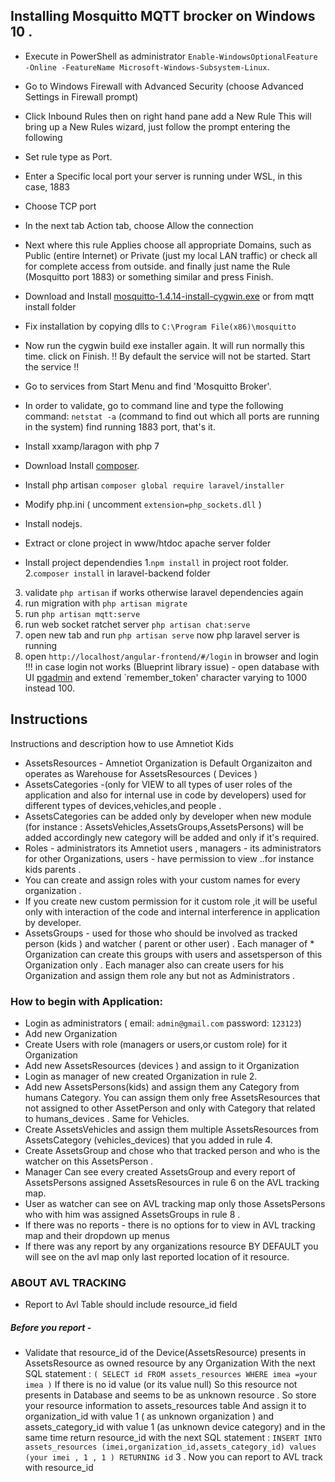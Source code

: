 ## Installing Mosquitto MQTT brocker on Windows 10 .
 * Execute in PowerShell as administrator 
 `Enable-WindowsOptionalFeature -Online -FeatureName Microsoft-Windows-Subsystem-Linux`. 
 * Go to Windows Firewall with Advanced Security  (choose Advanced Settings in Firewall prompt)
 * Click Inbound Rules then on right hand pane  add a New Rule 
   This will bring up a  New Rules wizard, just follow the prompt entering the following
 * Set rule type as Port.
 * Enter a Specific local port your server is running under WSL, in this case, 1883
 * Choose TCP port
 * In the next tab Action tab, choose Allow the connection
 * Next where this rule Applies choose all appropriate Domains, such as Public (entire Internet) or Private (just my local LAN traffic)    or check all for complete access from outside.
   and finally just name the Rule (Mosquitto port 1883) or something similar and press Finish.
* Download and Install [mosquitto-1.4.14-install-cygwin.exe](https://mosquitto.org/download/) or from mqtt install folder
* Fix installation by copying dlls to `C:\Program File(x86)\mosquitto` 
* Now run the cygwin build exe installer again. It will run normally this time. click on Finish.
 !! By default the service will not be started. Start the service !!
* Go to services from Start Menu and find 'Mosquitto Broker'.
* In order to validate, go to command line and type the following command: `netstat -a` (command to find out which all ports are running   in the system) find running 1883 port, that's it.

* Install xxamp/laragon with php 7
* Download Install [composer](https://getcomposer.org/download).
* Install php artisan `composer global require laravel/installer`
* Modify php.ini ( uncomment `extension=php_sockets.dll` )
* Install nodejs.
* Extract or clone project in www/htdoc apache server folder
* Install project dependendies 
 1.`npm install` in project root folder.
 2.`composer install` in laravel-backend folder
 3. validate `php artisan` if works otherwise laravel dependencies again
 4. run migration with `php artisan migrate`
 5. run `php artisan mqtt:serve`
 6. run web socket ratchet server `php artisan chat:serve`
 7. open new tab and run `php artisan serve` now php laravel server is running
 8. open `http://localhost/angular-frontend/#/login` in browser and login !!! in case login not works (Blueprint library issue) - open database with UI [pgadmin](https://www.pgadmin.org/) and extend `remember_token' character varying to 1000 instead 100.


## Instructions 
Instructions and description how to use Amnetiot Kids
 * AssetsResources - Amnetiot Organization is Default Organizaiton and operates as Warehouse for AssetsResources ( Devices ) 
 * AssetsCategories -(only for VIEW to all types of user roles of the application and also for internal use in code by developers) used     for different types of devices,vehicles,and people . 
 * AssetsCategories can be added only by developer when new module (for instance : AssetsVehicles,AssetsGroups,AssetsPersons) will be    added accordingly new category will be added and only if it's required.
* Roles  - administrators its Amnetiot users , managers - its administrators for other Organizations, users - have permission to view ..for instance kids parents .
* You can create and assign roles with your custom names for every organization .
* If you create new custom permission for it custom role ,it will be useful only with interaction of the code and internal interference in application by developer.
* AssetsGroups - used for those who should be involved as tracked person (kids ) and watcher ( parent or other user) . Each manager of * Organization can create this groups with users and assetsperson of this Organization only .
 Each manager also can create users for his Organization and assign them role any but not as Administrators .


### How to begin with Application:
* Login as administrators ( email: `admin@gmail.com`  password: `123123`)
* Add new Organization
* Create Users with role (managers or users,or custom role) for it Organization
* Add new AssetsResources (devices ) and assign to it Organization
* Login as manager of new created Organization in rule 2.
* Add new AssetsPersons(kids)  and assign them any Category from humans Category. You can assign them only free  AssetsResources that not assigned to other AssetPerson and only with Category that related to humans_devices .
Same for Vehicles. 
* Create AssetsVehicles and assign them multiple AssetsResources from AssetsCategory (vehicles_devices) that you added in rule 4. 
* Create AssetsGroup and chose who that tracked person and who is the watcher on this AssetsPerson .
* Manager Can see every created AssetsGroup and every report of AssetsPersons assigned AssetsResources in rule 6 on the AVL tracking map.
* User as watcher can see on AVL tracking map only those  AssetsPersons who with him was assigned AssetsGroups in rule 8 .
* If there was no reports - there is no options for to view in AVL tracking map and their dropdown up menus
* If there was any report by any organizations resource BY DEFAULT you will see on the avl map only last reported location of it resource.
                



 ### ABOUT AVL TRACKING
* Report to Avl Table should include resource_id field
##### Before you report - 
* Validate that resource_id of the Device(AssetsResource) presents in AssetsResource as owned resource by any Organization
  With the next SQL statement : 
`( SELECT id FROM assets_resources WHERE imea =your imea )`
If there is no id value (or its value null) So this resource not presents in Database and seems to be as unknown resource . 
So store your resource information to assets_resources table And assign it to organization_id with value 1 ( as unknown organization ) and assets_category_id with value 1 (as unknown device category) and in the same time return resource_id with the next SQL statement :
`INSERT INTO assets_resources (imei,organization_id,assets_category_id) values (your imei , 1 , 1 ) RETURNING id`
    3 . Now you can report to AVL track with resource_id


